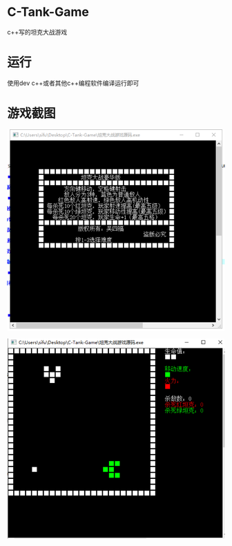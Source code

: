 # C-Tank-Game

c++写的坦克大战游戏

# 运行

使用dev c++或者其他c++编程软件编译运行即可

# 游戏截图

![游戏开始界面截图](https://raw.githubusercontent.com/Gitsifu/C-Tank-Game/master/%E6%B8%B8%E6%88%8F%E5%BC%80%E5%A7%8B%E7%95%8C%E9%9D%A2%E6%88%AA%E5%9B%BE.png)

![游戏截图](https://raw.githubusercontent.com/Gitsifu/C-Tank-Game/master/%E6%B8%B8%E6%88%8F%E6%88%AA%E5%9B%BE.png)
